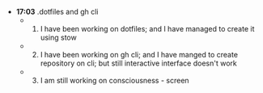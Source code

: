 - **17:03**  .dotfiles and gh cli
	- 1. I have been working on dotfiles; and I have managed to create it using stow
	- 2. I have been working on gh cli; and I have manged to create repository on cli; but still interactive interface doesn't work
	- 3. I am still working on consciousness - screen